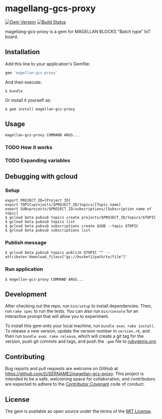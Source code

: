 # magellang-gcs-proxy

[![Gem Version](https://badge.fury.io/rb/magellan-gcs-proxy.png)](https://rubygems.org/gems/magellan-gcs-proxy) [![Build Status](https://secure.travis-ci.org/groovenauts/magellan-gcs-proxy.png)](https://travis-ci.org/groovenauts/magellan-gcs-proxy)

magellang-gcs-proxy is a gem for MAGELLAN BLOCKS "Batch type" IoT board.


## Installation

Add this line to your application's Gemfile:

```ruby
gem 'magellan-gcs-proxy'
```

And then execute:

    $ bundle

Or install it yourself as:

    $ gem install magellan-gcs-proxy

## Usage

```
magellan-gcs-proxy COMMAND ARGS...
```

### TODO How it works

### TODO Expanding variables


## Debugging with gcloud

### Setup

```
export PROJECT_ID=[Project ID]
export TOPIC=projects/$PROJECT_ID/topics/[Topic name]
export SUB=projects/$PROJECT_ID/subscriptions/[Subscription name of topic]
$ gcloud beta pubsub topics create projects/$PROJECT_ID/topics/$TOPIC
$ gcloud beta pubsub topics list
$ gcloud beta pubsub subscriptions create $SUB --topic $TOPIC
$ gcloud beta pubsub subscriptions list
```

### Publish message

```
$ gcloud beta pubsub topics publish $TOPIC "" --attribute='download_files=["gs://bucket1/path/to/file"]'
```


### Run application

```
$ magellan-gcs-proxy COMMAND ARGS...
```


## Development

After checking out the repo, run `bin/setup` to install dependencies. Then, run `rake spec` to run the tests. You can also run `bin/console` for an interactive prompt that will allow you to experiment.

To install this gem onto your local machine, run `bundle exec rake install`. To release a new version, update the version number in `version.rb`, and then run `bundle exec rake release`, which will create a git tag for the version, push git commits and tags, and push the `.gem` file to [rubygems.org](https://rubygems.org).

## Contributing

Bug reports and pull requests are welcome on GitHub at https://github.com/[USERNAME]/magellan-gcs-proxy. This project is intended to be a safe, welcoming space for collaboration, and contributors are expected to adhere to the [Contributor Covenant](http://contributor-covenant.org) code of conduct.


## License

The gem is available as open source under the terms of the [MIT License](http://opensource.org/licenses/MIT).

